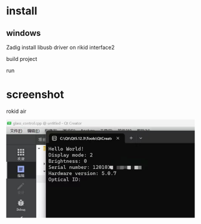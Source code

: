 # install

## windows

Zadig install libusb driver on rikid interface2

build project

run

# screenshot

rokid air

![](612362678.jpg)

